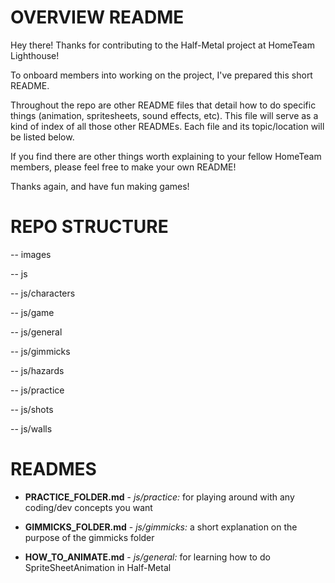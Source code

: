 # OVERVIEW README

  

Hey there! Thanks for contributing to the Half-Metal project at HomeTeam Lighthouse!

  

To onboard members into working on the project, I've prepared this short README.

  

Throughout the repo are other README files that detail how to do specific things (animation, spritesheets, sound effects, etc). This file will serve as a kind of index of all those other READMEs. Each file and its topic/location will be listed below.

  

If you find there are other things worth explaining to your fellow HomeTeam members, please feel free to make your own README!

  

Thanks again, and have fun making games!

  

# REPO STRUCTURE

  
-- images

-- js

-- js/characters

-- js/game

-- js/general

-- js/gimmicks

-- js/hazards

-- js/practice

-- js/shots

-- js/walls

  

# READMES

 - **PRACTICE_FOLDER.md** - *js/practice:* for playing around with any
   coding/dev concepts you want

 - **GIMMICKS_FOLDER.md** - *js/gimmicks:* a short explanation on the purpose of the gimmicks folder
   
 - **HOW_TO_ANIMATE.md** - *js/general:* for learning how to do   
   SpriteSheetAnimation in Half-Metal

